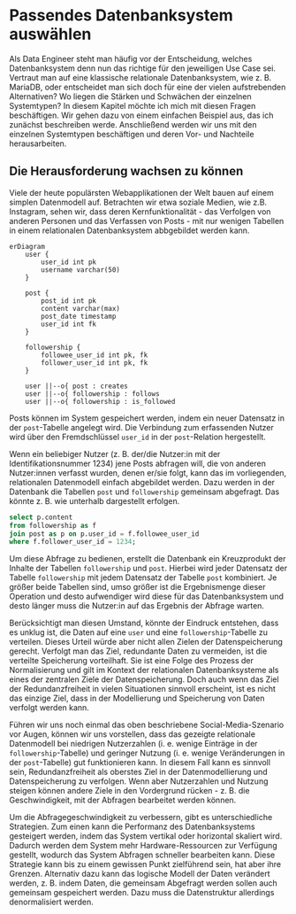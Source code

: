 # Passendes Datenbanksystem auswählen

Als Data Engineer steht man häufig vor der Entscheidung, welches Datenbanksystem denn nun das richtige für den jeweiligen Use Case sei. Vertraut man auf eine klassische relationale Datenbanksystem, wie z. B. MariaDB, oder entscheidet man sich doch für eine der vielen aufstrebenden Alternativen? Wo liegen die Stärken und Schwächen der einzelnen Systemtypen? In diesem Kapitel möchte ich mich mit diesen Fragen beschäftigen. Wir gehen dazu von einem einfachen Beispiel aus, das ich zunächst beschreiben werde. Anschließend werden wir uns mit den einzelnen Systemtypen beschäftigen und deren Vor- und Nachteile herausarbeiten.

## Die Herausforderung wachsen zu können

Viele der heute populärsten Webapplikationen der Welt bauen auf einem simplen Datenmodell auf. Betrachten wir etwa soziale Medien, wie z.B. Instagram, sehen wir, dass deren Kernfunktionalität - das Verfolgen von anderen Personen und das Verfassen von Posts - mit nur wenigen Tabellen in einem relationalen Datenbanksystem abbgebildet werden kann.

```mermaid
erDiagram
    user {
        user_id int pk
        username varchar(50)
    }

    post {
        post_id int pk
        content varchar(max)
        post_date timestamp
        user_id int fk
    }

    followership {
        followee_user_id int pk, fk
        follower_user_id int pk, fk
    }

    user ||--o{ post : creates
    user ||--o{ followership : follows
    user ||--o{ followership : is_followed
```

Posts können im System gespeichert werden, indem ein neuer Datensatz in der `post`-Tabelle angelegt wird. Die Verbindung zum erfassenden Nutzer wird über den Fremdschlüssel `user_id` in der `post`-Relation hergestellt. 

Wenn ein beliebiger Nutzer (z. B. der/die Nutzer:in mit der Identifikationsnummer 1234) jene Posts abfragen will, die von anderen Nutzer:innen verfasst wurden, denen er/sie folgt, kann das im vorliegenden, relationalen Datenmodell einfach abgebildet werden. Dazu werden in der Datenbank die Tabellen `post` und `followership` gemeinsam abgefragt. Das könnte z. B. wie unterhalb dargestellt erfolgen.

```sql
select p.content
from followership as f
join post as p on p.user_id = f.followee_user_id
where f.follower_user_id = 1234;
```

Um diese Abfrage zu bedienen, erstellt die Datenbank ein Kreuzprodukt der Inhalte der Tabellen `followership` und `post`. Hierbei wird jeder Datensatz der Tabelle `followership` mit jedem Datensatz der Tabelle `post` kombiniert. Je größer beide Tabellen sind, umso größer ist die Ergebnismenge dieser Operation und desto aufwendiger wird diese für das Datenbanksystem und desto länger muss die Nutzer:in auf das Ergebnis der Abfrage warten.

Berücksichtigt man diesen Umstand, könnte der Eindruck entstehen, dass es unklug ist, die Daten auf eine `user` und eine `followership`-Tabelle zu verteilen. Dieses Urteil würde aber nicht allen Zielen der Datenspeicherung gerecht. Verfolgt man das Ziel, redundante Daten zu vermeiden, ist die verteilte Speicherung vorteilhaft. Sie ist eine Folge des Prozess der Normalisierung und gilt im Kontext der relationalen Datenbanksysteme als eines der zentralen Ziele der Datenspeicherung. Doch auch wenn das Ziel der Redundanzfreiheit in vielen Situationen sinnvoll erscheint, ist es nicht das einzige Ziel, dass in der Modellierung und Speicherung von Daten verfolgt werden kann.

Führen wir uns noch einmal das oben beschriebene Social-Media-Szenario vor Augen, können wir uns vorstellen, dass das gezeigte relationale Datenmodell bei niedrigen Nutzerzahlen (i. e. wenige Einträge in der `followership`-Tabelle) und geringer Nutzung (i. e. wenige Veränderungen in der `post`-Tabelle) gut funktionieren kann. In diesem Fall kann es sinnvoll sein, Redundanzfreiheit als oberstes Ziel in der Datenmodellierung und Datenspeicherung zu verfolgen. Wenn aber Nutzerzahlen und Nutzung steigen können andere Ziele in den Vordergrund rücken - z. B. die Geschwindigkeit, mit der Abfragen bearbeitet werden können.

Um die Abfragegeschwindigkeit zu verbessern, gibt es unterschiedliche Strategien. Zum einen kann die Performanz des Datenbanksystems gesteigert werden, indem das System vertikal oder horizontal skaliert wird. Dadurch werden dem System mehr Hardware-Ressourcen zur Verfügung gestellt, wodurch das System Abfragen schneller bearbeiten kann. Diese Strategie kann bis zu einem gewissen Punkt zielführend sein, hat aber ihre Grenzen. Alternativ dazu kann das logische Modell der Daten verändert werden, z. B. indem Daten, die gemeinsam Abgefragt werden sollen auch gemeinsam gespeichert werden. Dazu muss die Datenstruktur allerdings denormalisiert werden.

[//]: # (2024)
[//]: # (1100/5830 Posts auf Instagram/X pro Sekunde)
[//]: # (2300 Lesezugriffe auf Instagram pro Sekunde)
[//]: # (https://de.statista.com/statistik/daten/studie/795086/umfrage/anzahl-der-nutzer-von-instagram-weltweit/#:~:text=Im%20Jahr%202023%20belief%20sich,den%20vergangenen%20Jahren%20kontinuierlich%20angestiegen.)
[//]: # (img/statista_instgram.png)
